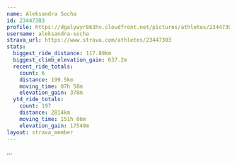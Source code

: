 ```yaml
---
name: Aleksandra Socha
id: 23447303
profile: https://dgalywyr863hv.cloudfront.net/pictures/athletes/23447303/14745546/4/large.jpg
username: aleksandra-socha
strava_url: https://www.strava.com/athletes/23447303
stats:
  biggest_ride_distance: 117.89km
  biggest_climb_elevation_gain: 637.2m
  recent_ride_totals:
    count: 6
    distance: 199.5km
    moving_time: 07h 58m
    elevation_gain: 378m
  ytd_ride_totals:
    count: 197
    distance: 2814km
    moving_time: 151h 06m
    elevation_gain: 17549m
layout: strava_member
--- 
```

...
